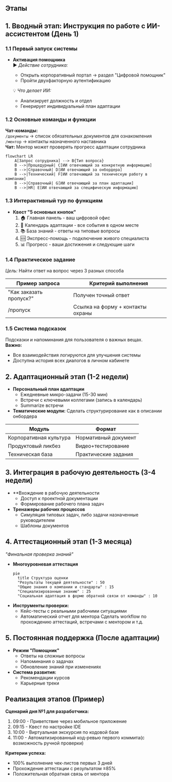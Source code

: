 ## Этапы
## 1. Вводный этап: Инструкция по работе с ИИ-ассистентом (День 1)

### 1.1 Первый запуск системы
- **Активация помощника**  
  ▶️ *Действие сотрудника:*  
  - Открыть корпоративный портал → раздел "Цифровой помощник"  
  - Пройти двухфакторную аутентификацию  

  💡 *Что делает ИИ:*  
  - Анализирует должность и отдел  
  - Генерирует индивидуальный план адаптации  

### 1.2 Основные команды и функции
**Чат-команды:**  
`/документы` → список обязательных документов для ознакомления  
`/ментор` → контакты назначенного наставника  
**Чат:**
Ментор может проверять прогресс адаптации сотрудника

```mermaid
flowchart LR
    A[Запрос сотрудника] --> B{Тип вопроса}
    B -->|Процедурный| C[ИИ отвечающий за конкретную информацию]
    B -->|Справочный| D[ИИ отвечающий за онбордера]
    B -->|Технический| F[ИИ отвечающий за техническую работу в компании]
    B -->|Справочный| G[ИИ отвечающий за план адаптации]
    B -->|HR| E[ИИ отвечающий за специфическую информацию]
```
### 1.3 Интерактивный тур по функциям
- **Квест "5 основных кнопок"**  
  1. 🏠 Главная панель - ваш цифровой офис  
  2. 📅 Календарь адаптации - все события в одном месте  
  3. 📚 База знаний - ответы на типовые вопросы  
  4. 🆘 Экспресс-помощь - подключение живого специалиста  
  5. 📊 Прогресс - ваши достижения и следующие шаги  
### 1.4 Практическое задание
*Цель:* Найти ответ на вопрос через 3 разных способа  

| Пример запроса          | Критерий выполнения               |
| ----------------------- | --------------------------------- |
| "Как заказать пропуск?" | Получен точный ответ              |
| /пропуск                | Ссылка на форму + контакты охраны |
### 1.5 Система подсказок
Подсказки и напоминания для пользователя о важных вещах.  
**Важно:**  
- Все взаимодействия логируются для улучшения системы  
- Доступна история всех диалогов в личном кабинете  
## 2. Адаптационный этап (1-2 недели)
- **Персональный план адаптации**
  - Ежедневные микро-задачи (15-30 мин)
  - Встречи с ключевыми коллегами (запись в календарь)
  - Summarize встречи
- **Тематические модули:**
	Сделать структурирование как в описании онбордера

| Модуль                 | Формат               |
| ---------------------- | -------------------- |
| Корпоративная культура | Нормативный документ |
| Продуктовый ликбез     | Видео+тестирование   |
| Техническая база       | Практические задания |

## 3. Интеграция в рабочую деятельность (3-4 недели)
- **Вхождение в рабочую деятельности
  - Доступ к проектной документации
  - Формирование рабочего плана задач
- **Тренажеры рабочих процессов**
  - Симуляция типовых задач, либо задачи назначенные руководителем
  - Шаблоны документов

## 4. Аттестационный этап (1-3 месяца)
*"Финальная проверка знаний"*

- **Многоуровневая аттестация**
  ```mermaid
  pie
    title Структура оценки
    "Результаты текущей деятельности" : 50
    "Общие знания о компании и стандарты" : 15
    "Специализированные знанию" : 25
    "Социальная адаптация в форме обратной связи от команды" : 10
  ```
- **Инструменты проверки:**
  - Кейс-тесты с реальными рабочими ситуациями
  - Автоматический отчет для ментора
	Сделать workflow по прохождению аттестаций, встречами с ментором и т.д.
## 5. Постоянная поддержка (После адаптации)
- **Режим "Помощник"**
  - Ответы на сложные вопросы
  - Напоминания о задачах
  - Обновление знаний при изменениях
- **Система развития:**
  - Рекомендации курсов
  - Карьерные треки
## Реализация этапов (Пример)
**Сценарий дня №1 для разработчика:**
1. 09:00 - Приветствие через мобильное приложение
2. 09:15 - Квест по настройке IDE
3. 10:00 - Виртуальная экскурсия по кодовой базе
4. 11:00 - Автоматизированный код-ревью первого коммита(с возможность ручной проверки)

**Критерии успеха:**
- 100% выполнение чек-листов первых 3 дней
- Прохождение аттестации с результатом ≥85%
- Положительная обратная связь от ментора